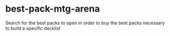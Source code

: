 # best-pack-mtg-arena
Search for the best packs to open in order to buy the best packs necessary to build a specific decklist
